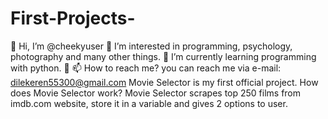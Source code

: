 # First-Projects-
👋 Hi, I’m @cheekyuser
👀 I’m interested in programming, psychology, photography and many other things.
🌱 I’m currently learning programming with python.
💞
📫 How to reach me? you can reach me via
e-mail: dilekeren55300@gmail.com
Movie Selector is my first official project. How does Movie Selector work? 
Movie Selector scrapes top 250 films from imdb.com website, store it in a variable and gives 2 options to user.
